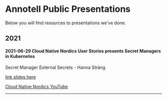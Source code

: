 # Annotell Public Presentations
Below you will find resources to presentations we've done.


## 2021
#### 2021-06-29 Cloud Native Nordics User Stories presents Secret Managers in Kubernetes
Secret Manager External Secrets - Hanna Sträng

[link slides here]()

[Cloud Native Nordics YouTube](https://youtu.be/5391ney886w)

---
